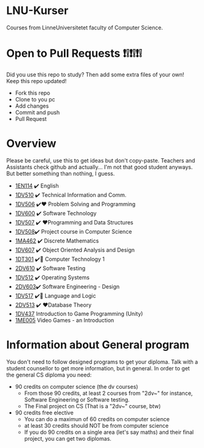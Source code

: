 # LNU-Kurser
Courses from LinneUniversitetet faculty of Computer Science. 

# Open to Pull Requests :exclamation::grey_exclamation::exclamation::grey_exclamation::exclamation::grey_exclamation:
Did  you use this repo to study? Then add some extra files of your own! Keep this repo updated!
- Fork this repo
- Clone to you pc
- Add changes
- Commit and push
- Pull Request

# Overview
Please be careful, use this to get ideas but don't copy-paste. Teachers and Assistants check github and actually... I'm not that good student anyways. But better something than nothing, I guess. 

* [1EN114](https://github.com/LenaTevar/LNU-Kurser/blob/master/Kurser/1EN114.md) :heavy_check_mark: English
* [1DV510](https://github.com/LenaTevar/LNU-Kurser/tree/master/Kurser/1DV510) :heavy_check_mark: Technical Information and Comm.
* [1DV506](https://github.com/LenaTevar/LNU-Kurser/tree/master/Kurser/1DV506) :heavy_check_mark::heart: Problem Solving and Programming
* [1DV600](https://github.com/LenaTevar/LNU-Kurser/tree/master/Kurser/1DV600) :heavy_check_mark: Software Technology
* [1DV507](https://github.com/LenaTevar/LNU-Kurser/tree/master/Kurser/1DV507) :heavy_check_mark: :heart:Programming and Data Structures
* [1DV508](https://gitlab.com/LenaTevar/508project):heavy_check_mark: Project course in Computer Science
* [1MA462](https://github.com/LenaTevar/LNU-Kurser/tree/master/Kurser/1MA462) :heavy_check_mark: Discrete Mathematics
* [1DV607](https://github.com/LenaTevar/LNU-Kurser/tree/master/Kurser/1DV607) :heavy_check_mark:  Object Oriented Analysis and Design
* [1DT301](https://github.com/LenaTevar/LNU-Kurser/tree/master/Kurser/1DT301)  :heavy_check_mark::anger: Computer Technology 1
* [2DV610](https://github.com/LenaTevar/LNU-Kurser/tree/master/Kurser/2DV610) :heavy_check_mark: Software Testing 	
* [1DV512](https://github.com/LenaTevar/LNU-Kurser/tree/master/Kurser/1DV512%20OS) :heavy_check_mark:  Operating Systems
* [2DV603](https://github.com/meysam-mfard/Thesis-Manager):heavy_check_mark: Software Engineering - Design	
* [1DV517](https://github.com/LenaTevar/LNU-Kurser/tree/master/Kurser/1DV517) :heavy_check_mark::anger: Language and Logic	
* [2DV513](https://github.com/LenaTevar/LNU-Kurser/tree/master/Kurser/2dv513%20-%20DB)  ✔️ ❤️Database Theory
* [1DV437]() Introduction to Game Programming (Unity)
* [1ME005]() Video Games - an Introduction

# Information about General program
You don't need to follow designed programs to get your diploma. Talk with a student counsellor to get more information, but in general. In order to get the general CS diploma you need: 
* 90 credits on computer science (the dv courses)
  * From those 90 credits, at least 2 courses from "2dv~" for instance, Software Engineering or Software testing. 
  * The Final project on CS (That is a "2dv~" course, btw)
* 90 credits free elective
  * You can do a maximun of 60 credits on computer science
  * at least 30 credits should NOT be from computer science
  * If you do 90 credits on a single area (let's say maths) and their final project, you can get two diplomas. 

